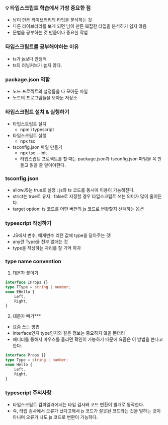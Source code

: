 ### 💡 타입스크립트 학습에서 가장 중요한 점

-   남이 만든 라이브러리의 타입을 분석하는 것
-   다른 라이브러리를 보게 되면 남이 만든 복잡한 타입을 분석하기 쉽지 않음
-   문법을 공부하는 것 만큼이나 중요한 작업

### 타입스크립트를 공부해야하는 이유

-   ts가 js보다 안정적
-   ts의 러닝커브가 높지 않다.

### package.json 역할

-   노드 프로젝트의 설정들을 다 모아둔 파일
-   노드의 프로그램들을 모아둔 저장소

### 타입스크립트 설치 & 실행하기

-   타입스트립트 설치
    -   npm i typescript
-   타입스크립트 실행
    -   npx tsc
-   tsconfig.json 파일 만들기
    -   npx tsc --init
    -   타입스립트 프로젝트를 할 때는 package.json과 tsconfig.json 파일을 꼭 만들고 읽을 줄 알아야한다.

### tsconfig.json

-   allowJS는 true로 설정 : js와 ts 코드를 동시에 이용이 가능해진다.
-   strict는 true로 유지 : false로 지정할 경우 타입스크립트 쓰는 의미가 많이 줄어든다.
-   target option: ts 코드를 어떤 버전의 js 코드로 변활할지 선택하는 옵션

### typescript 작성하기

-   JS에서 변수, 매개변수 리턴 값에 type을 달아주는 것!
-   any란 Type을 전부 없애는 것
-   type을 작성하는 자리를 잘 기억 하자

### type name convention

1. 대문자 붙이기

```typescript
interface IProps {}
type TType = string | number;
enum EHello {
    Left,
    Right,
}
```

2. 대문자 빼기\*\*\*

-   요즘 쓰는 방법
-   interface인지 type인지와 같은 정보는 중요하지 않을 뿐더러
-   에디터를 통해서 마우스를 올리면 확인이 가능하기 때문에 요즘은 이 방법을 쓴다고 한다.

```typescript
interface Props {}
type Type = string | number;
enum Hello {
    Left,
    Right,
}
```

### typescript 주의사항

-   타입스크립트 컴파일러에서는 타입 검사와 코드 변환이 별개로 동작한다.
-   즉, 타입 검사에서 오류가 났다고해서 js 코드가 잘못된 코드라는 것을 말하는 것이 아니며 오류가 나도 js 코드로 변환이 가능하다.
